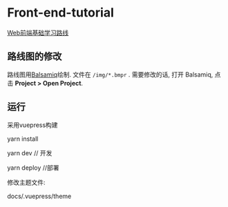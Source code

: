 # Front-end-tutorial

[Web前端基础学习路线](https://wuzhengyan2015.github.io/front-end-tutorial/)

## 路线图的修改
路线图用[Balsamiq](https://balsamiq.com/products/mockups/)绘制. 文件在 `/img/*.bmpr` . 需要修改的话, 打开 Balsamiq, 点击 **Project > Open Project**.	

## 运行
采用vuepress构建

yarn install

yarn dev // 开发

yarn deploy //部署

修改主题文件:

docs/.vuepress/theme
